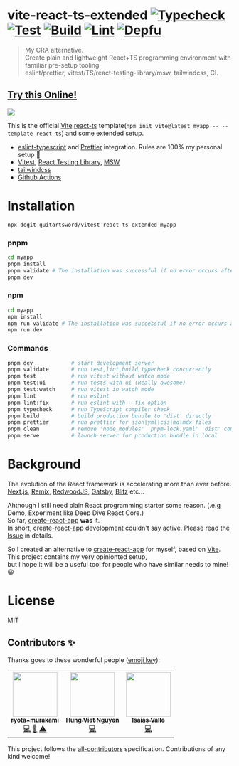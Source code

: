 # vite-react-ts-extended [![Typecheck](https://github.com/laststance/vite-react-ts-extended/actions/workflows/typecheck.yml/badge.svg)](https://github.com/laststance/vite-react-ts-extended/actions/workflows/typecheck.yml) [![Test](https://github.com/laststance/vite-react-ts-extended/actions/workflows/test.yml/badge.svg)](https://github.com/laststance/vite-react-ts-extended/actions/workflows/test.yml) [![Build](https://github.com/laststance/vite-react-ts-extended/actions/workflows/build.yml/badge.svg)](https://github.com/laststance/vite-react-ts-extended/actions/workflows/build.yml) [![Lint](https://github.com/laststance/vite-react-ts-extended/actions/workflows/lint.yml/badge.svg)](https://github.com/laststance/vite-react-ts-extended/actions/workflows/lint.yml) [![Depfu](https://badges.depfu.com/badges/6c7775918ccc8647160750e168617a65/overview.svg)](https://depfu.com/github/laststance/vite-react-ts-extended?project_id=32682)

> My CRA alternative.  
> Create plain and lightweight React+TS programming environment with familiar pre-setup tooling  
> eslint/prettier, vitest/TS/react-testing-library/msw, tailwindcss, CI.

## [Try this Online!](https://codesandbox.io/s/laststance-vite-react-ts-extended-je09qc?file=/src/App.tsx)

<img src="https://digital3.nyc3.cdn.digitaloceanspaces.com/ext.png" />

This is the official [Vite](https://vitejs.dev/) [react-ts](https://stackblitz.com/edit/vitejs-vite-is3dmk?file=index.html&terminal=dev) template(`npm init vite@latest myapp -- --template react-ts`) and some extended setup.

- [eslint-typescript](https://github.com/typescript-eslint/typescript-eslint) and [Prettier](https://prettier.io/) integration. Rules are 100% my personal setup 💅
- [Vitest](https://vitest.dev/), [React Testing Library](https://testing-library.com/docs/react-testing-library/intro/), [MSW](https://mswjs.io/)
- [tailwindcss](https://tailwindcss.com/)
- [Github Actions](https://github.com/features/actions)


# Installation

```
npx degit guitartsword/vitest-react-ts-extended myapp
```

### pnpm

```sh
cd myapp
pnpm install
pnpm validate # The installation was successful if no error occurs after running 'validate'.
pnpm dev
```

### npm

```sh
cd myapp
npm install
npm run validate # The installation was successful if no error occurs after running 'validate'.
npm run dev
```

### Commands

```sh
pnpm dev            # start development server
pnpm validate       # run test,lint,build,typecheck concurrently
pnpm test           # run vitest without watch mode
pnpm test:ui        # run tests with ui (Really awesome)
pnpm test:watch     # run vitest in watch mode
pnpm lint           # run eslint
pnpm lint:fix       # run eslint with --fix option
pnpm typecheck      # run TypeScript compiler check
pnpm build          # build production bundle to 'dist' directly
pnpm prettier       # run prettier for json|yml|css|md|mdx files
pnpm clean          # remove 'node_modules' 'pnpm-lock.yaml' 'dist' completely
pnpm serve          # launch server for production bundle in local
```


# Background

The evolution of the React framework is accelerating more than ever before.  
[Next.js](https://nextjs.org/), [Remix](https://remix.run/), [RedwoodJS](https://redwoodjs.com/), [Gatsby](https://www.gatsbyjs.com/), [Blitz](https://blitzjs.com/) etc...

Ahthough I still need plain React programming starter some reason. (.e.g Demo, Experiment like Deep Dive React Core.)  
So far, [create-react-app](https://github.com/facebook/create-react-app) **was** it.  
In short, [create-react-app](https://github.com/facebook/create-react-app) development couldn't say active. Please read the [Issue](https://github.com/facebook/create-react-app/issues/11180) in details.

So I created an alternative to [create-react-app](https://github.com/facebook/create-react-app) for myself, based on [Vite](https://github.com/facebook/create-react-app).  
This project contains my very opinionted setup,  
but I hope it will be a useful tool for people who have similar needs to mine! 😀

# License

MIT

## Contributors ✨

Thanks goes to these wonderful people ([emoji key](https://allcontributors.org/docs/en/emoji-key)):

<!-- ALL-CONTRIBUTORS-LIST:START - Do not remove or modify this section -->
<!-- prettier-ignore-start -->
<!-- markdownlint-disable -->
<table>
  <tr>
    <td align="center"><a href="http://ryota-murakami.github.io/"><img src="https://avatars1.githubusercontent.com/u/5501268?s=400&u=7bf6b1580b95930980af2588ef0057f3e9ec1ff8&v=4?s=100" width="100px;" alt=""/><br /><sub><b>ryota-murakami</b></sub></a><br /><a href="https://github.com/laststance/vite-react-ts-extended/commits?author=ryota-murakami" title="Code">💻</a> <a href="https://github.com/laststance/vite-react-ts-extended/commits?author=ryota-murakami" title="Documentation">📖</a> <a href="https://github.com/laststance/vite-react-ts-extended/commits?author=ryota-murakami" title="Tests">⚠️</a></td>
    <td align="center"><a href="https://hung.dev"><img src="https://avatars.githubusercontent.com/u/8603085?v=4?s=100" width="100px;" alt=""/><br /><sub><b>Hung Viet Nguyen</b></sub></a><br /><a href="https://github.com/laststance/vite-react-ts-extended/commits?author=nvh95" title="Code">💻</a></td>
    <td align="center"><a href="https://github.com/guitartsword"><img src="https://avatars.githubusercontent.com/u/12071733?v=4?s=100" width="100px;" alt=""/><br /><sub><b>Isaias Valle</b></sub></a><br /><a href="https://github.com/guitartsword/vitest-react-ts-extended/commits?author=guitartsword" title="Code">💻</a></td>
  </tr>
</table>

<!-- markdownlint-restore -->
<!-- prettier-ignore-end -->

<!-- ALL-CONTRIBUTORS-LIST:END -->

This project follows the [all-contributors](https://github.com/all-contributors/all-contributors) specification. Contributions of any kind welcome!
